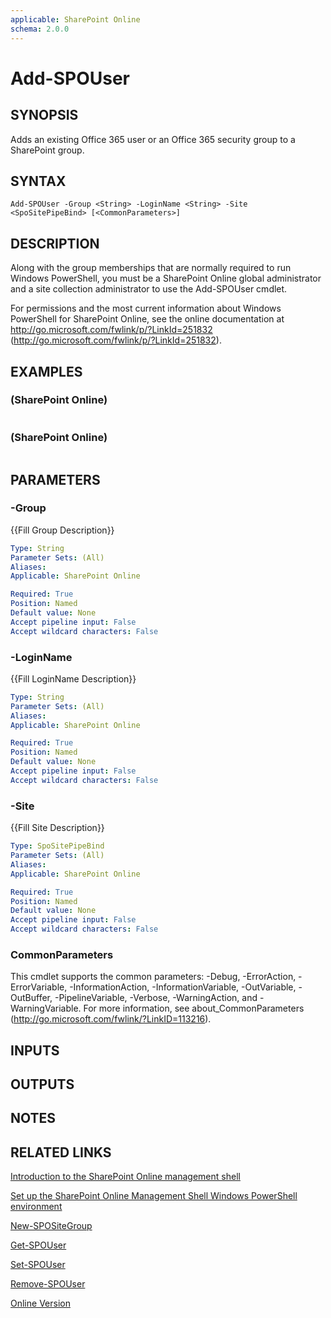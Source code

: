 ```yaml
---
applicable: SharePoint Online
schema: 2.0.0
---
```


# Add-SPOUser

## SYNOPSIS
Adds an existing Office 365 user or an Office 365 security group to a SharePoint group.

## SYNTAX

```
Add-SPOUser -Group <String> -LoginName <String> -Site <SpoSitePipeBind> [<CommonParameters>]
```

## DESCRIPTION
Along with the group memberships that are normally required to run Windows PowerShell, you must be a SharePoint Online global administrator and a site collection administrator to use the Add-SPOUser cmdlet.

For permissions and the most current information about Windows PowerShell for SharePoint Online, see the online documentation at http://go.microsoft.com/fwlink/p/?LinkId=251832 (http://go.microsoft.com/fwlink/p/?LinkId=251832).

## EXAMPLES

###   (SharePoint Online)
```

```

###   (SharePoint Online)
```

```

## PARAMETERS

### -Group
{{Fill Group Description}}

```yaml
Type: String
Parameter Sets: (All)
Aliases: 
Applicable: SharePoint Online

Required: True
Position: Named
Default value: None
Accept pipeline input: False
Accept wildcard characters: False
```

### -LoginName
{{Fill LoginName Description}}

```yaml
Type: String
Parameter Sets: (All)
Aliases: 
Applicable: SharePoint Online

Required: True
Position: Named
Default value: None
Accept pipeline input: False
Accept wildcard characters: False
```

### -Site
{{Fill Site Description}}

```yaml
Type: SpoSitePipeBind
Parameter Sets: (All)
Aliases: 
Applicable: SharePoint Online

Required: True
Position: Named
Default value: None
Accept pipeline input: False
Accept wildcard characters: False
```

### CommonParameters
This cmdlet supports the common parameters: -Debug, -ErrorAction, -ErrorVariable, -InformationAction, -InformationVariable, -OutVariable, -OutBuffer, -PipelineVariable, -Verbose, -WarningAction, and -WarningVariable. For more information, see about_CommonParameters (http://go.microsoft.com/fwlink/?LinkID=113216).

## INPUTS

## OUTPUTS

## NOTES

## RELATED LINKS

[Introduction to the SharePoint Online management shell]()

[Set up the SharePoint Online Management Shell Windows PowerShell environment]()

[New-SPOSiteGroup]()

[Get-SPOUser]()

[Set-SPOUser]()

[Remove-SPOUser]()

[Online Version](http://technet.microsoft.com/EN-US/library/54146deb-0f0c-4d62-8e99-3b8ba78dacd9(Office.15).aspx)

